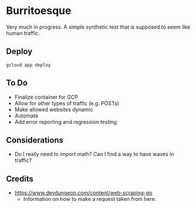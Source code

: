 # Burritoesque

Very much in progress. A simple synthetic test that is supposed to seem like human traffic.

## Deploy

`gcloud app deploy`

## To Do

- Finalize container for GCP
- Allow for other types of traffic (e.g. POSTs)
- Make allowed websites dynamic
- Automate
- Add error reporting and regression testing

## Considerations

- Do I really need to import math? Can I find a way to have waves in traffic?

## Credits

- https://www.devdungeon.com/content/web-scraping-go
    - Information on how to make a request taken from here.
